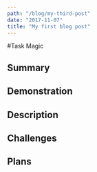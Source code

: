 ```yaml
---
path: "/blog/my-third-post"
date: "2017-11-07"
title: "My first blog post"
---
```


#Task Magic
## Summary
## Demonstration
## Description
## Challenges
## Plans
